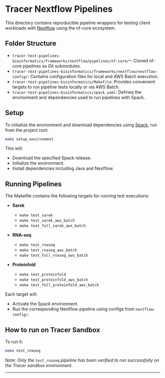 


# Tracer Nextflow Pipelines

This directory contains reproducible pipeline wrappers for testing client workloads with [Nextflow](https://www.nextflow.io/) using the nf-core ecosystem.

## Folder Structure

- `tracer-test-pipelines-bioinformatics/frameworks/nextflow/pipelines/nf-core/*`: Cloned nf-core pipelines as Git submodules.
- `tracer-test-pipelines-bioinformatics/frameworks/nextflow/nextflow-config/`: Contains configuration files for local and AWS Batch execution.
- `tracer-test-pipelines-bioinformatics/Makefile`: Provides convenient targets to run pipeline tests locally or via AWS Batch.
- `tracer-test-pipelines-bioinformatics/spack.yaml`: Defines the environment and dependencies used to run pipelines with Spack.

## Setup

To initialize the environment and download dependencies using [Spack](https://spack.io/), run from the project root:

```bash
make setup_environment
```

This will:

* Download the specified Spack release.
* Initialize the environment.
* Install dependencies including Java and Nextflow.

## Running Pipelines

The Makefile contains the following targets for running test executions:

* **Sarek**

  * `make test_sarek`
  * `make test_sarek_aws_batch`
  * `make test_full_sarek_aws_batch`

* **RNA-seq**

  * `make test_rnaseq`
  * `make test_rnaseq_aws_batch`
  * `make test_full_rnaseq_aws_batch`

* **Proteinfold**

  * `make test_proteinfold`
  * `make test_proteinfold_aws_batch`
  * `make test_full_proteinfold_aws_batch`

Each target will:

* Activate the Spack environment.
* Run the corresponding Nextflow pipeline using configs from `nextflow-config/`.

## How to run on Tracer Sandbox

To run it:

```bash
make test_rnaseq
```

_Note: Only the `test_rnaseq` pipeline has been verified to run successfully on the Tracer sandbox environment._

---

